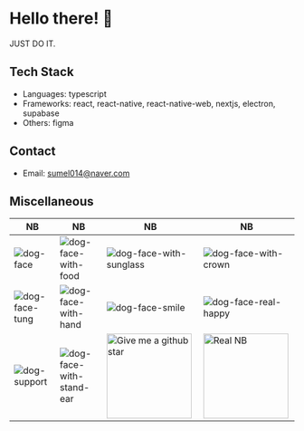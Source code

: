 # Hello there! 👋
JUST DO IT.

## Tech Stack

- Languages: typescript
- Frameworks: react, react-native, react-native-web, nextjs, electron, supabase
- Others: figma

## Contact

- Email: sumel014@naver.com

## Miscellaneous

| NB | NB | NB | NB |
|---------|---------|---------|---------|
| ![dog-face](https://github.com/WayneKim92/WayneKim92/assets/75321423/0f039b4a-d174-46e5-99c4-4045c7810946) | ![dog-face-with-food](https://github.com/WayneKim92/WayneKim92/assets/75321423/38ea629c-029b-43f0-87ef-c3f1f67c1ea8) | ![dog-face-with-sunglass](https://github.com/WayneKim92/WayneKim92/assets/75321423/c7b674cc-e1a3-4025-84a8-cdbd793987d0) | ![dog-face-with-crown](https://github.com/WayneKim92/WayneKim92/assets/75321423/7d47dd5b-c605-4fec-b594-f7d78bc66fe9) | ![dog-face-with-stand-ear](https://github.com/WayneKim92/WayneKim92/assets/75321423/38ee56da-14fd-416c-a46f-e177c02fadd3) |
![dog-face-tung](https://github.com/WayneKim92/WayneKim92/assets/75321423/731d86eb-e322-4f38-a2ea-63a69b68b71d) | ![dog-face-with-hand](https://github.com/WayneKim92/WayneKim92/assets/75321423/63ad22be-3b46-4f34-9f48-27ea091cf3f5) | ![dog-face-smile](https://github.com/WayneKim92/WayneKim92/assets/75321423/5a7e52cb-93c3-44be-b0a6-97ab551bc741) | ![dog-face-real-happy](https://github.com/WayneKim92/WayneKim92/assets/75321423/f75ca3b4-4b39-4ae4-bf60-1ea17f14fea5)
![dog-support](https://github.com/WayneKim92/WayneKim92/assets/75321423/5cccac1f-412f-4e35-b166-fc65fd509bda) | ![dog-face-with-stand-ear](https://github.com/WayneKim92/WayneKim92/assets/75321423/6103262c-093a-4406-801b-5618d89a2069) | <img src="https://github.com/WayneKim92/WayneKim92/assets/75321423/c5e40ce0-fc27-4fa3-b93d-585e2a27123b" alt="Give me a github star" width="150" height="150"> | <img src="https://github.com/WayneKim92/WayneKim92/assets/75321423/7af89392-ec4b-47a1-8d5a-0e0476c63a1b" alt="Real NB" height="150" />



